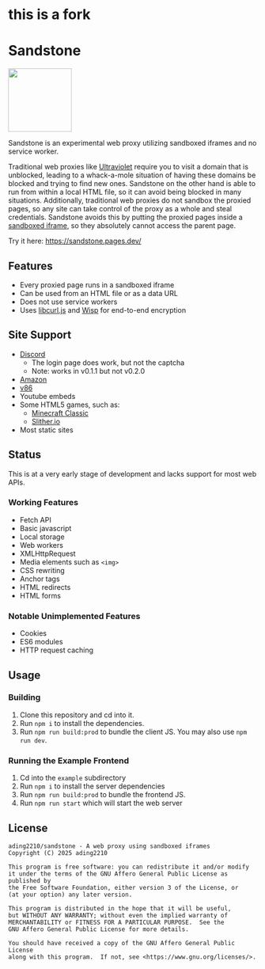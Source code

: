 # this is a fork
# Sandstone

[<img src="https://upload.wikimedia.org/wikipedia/commons/a/af/USDA_Mineral_Sandstone_93c3955.jpg?20050520171627" height="128px">](https://commons.wikimedia.org/wiki/File:USDA_Mineral_Sandstone_93c3955.jpg)

Sandstone is an experimental web proxy utilizing sandboxed iframes and no service worker. 

Traditional web proxies like [Ultraviolet](https://github.com/titaniumnetwork-dev/Ultraviolet) require you to visit a domain that is unblocked, leading to a whack-a-mole situation of having these domains be blocked and trying to find new ones. Sandstone on the other hand is able to run from within a local HTML file, so it can avoid being blocked in many situations. Additionally, traditional web proxies do not sandbox the proxied pages, so any site can take control of the proxy as a whole and steal credentials. Sandstone avoids this by putting the proxied pages inside a [sandboxed iframe](https://www.w3schools.com/tags/att_iframe_sandbox.asp), so they absolutely cannot access the parent page.

Try it here: https://sandstone.pages.dev/

## Features
- Every proxied page runs in a sandboxed iframe
- Can be used from an HTML file or as a data URL
- Does not use service workers
- Uses [libcurl.js](https://www.npmjs.com/package/libcurl.js) and [Wisp](https://github.com/MercuryWorkshop/wisp-protocol) for end-to-end encryption

## Site Support
- [Discord](https://discord.com/app)
  - The login page does work, but not the captcha
  - Note: works in v0.1.1 but not v0.2.0
- [Amazon](https://www.amazon.com/)
- [v86](https://copy.sh/v86/)
- Youtube embeds
- Some HTML5 games, such as:
  - [Minecraft Classic](https://classic.minecraft.net/)
  - [Slither.io](https://slither.io/)
- Most static sites

## Status
This is at a very early stage of development and lacks support for most web APIs. 

### Working Features
- Fetch API
- Basic javascript
- Local storage
- Web workers
- XMLHttpRequest
- Media elements such as `<img>`
- CSS rewriting
- Anchor tags 
- HTML redirects
- HTML forms

### Notable Unimplemented Features
- Cookies
- ES6 modules
- HTTP request caching

## Usage
### Building
1. Clone this repository and cd into it.
2. Run `npm i` to install the dependencies.
3. Run `npm run build:prod` to bundle the client JS. You may also use `npm run dev`.

### Running the Example Frontend
1. Cd into the `example` subdirectory
2. Run `npm i` to install the server dependencies
3. Run `npm run build:prod` to bundle the frontend JS.
4. Run `npm run start` which will start the web server

## License
```
ading2210/sandstone - A web proxy using sandboxed iframes 
Copyright (C) 2025 ading2210

This program is free software: you can redistribute it and/or modify
it under the terms of the GNU Affero General Public License as published by
the Free Software Foundation, either version 3 of the License, or
(at your option) any later version.

This program is distributed in the hope that it will be useful,
but WITHOUT ANY WARRANTY; without even the implied warranty of
MERCHANTABILITY or FITNESS FOR A PARTICULAR PURPOSE.  See the
GNU Affero General Public License for more details.

You should have received a copy of the GNU Affero General Public License
along with this program.  If not, see <https://www.gnu.org/licenses/>.
```
